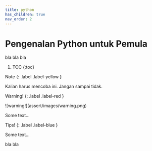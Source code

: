 ```yaml
---
title: python
has_children: true
nav_order: 2
---
```


# Pengenalan Python untuk Pemula

bla bla bla

1. TOC
{:toc}

Note
{: .label .label-yellow }
<div class="custom-note" markdown="1">
Kalian harus mencoba ini. Jangan sampai tidak.
</div>

Warning!
{: .label .label-red }
<div class="custom-warning" markdown="1">
![warning!](assert/images/warning.png)

Some text...
</div>

Tips!
{: .label .label-blue }
<div class="custom-tips" markdown="1">
Some text...
</div>

bla bla
